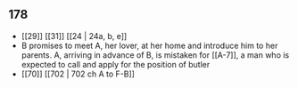## 178
- [[29]] [[31]] [[24 | 24a, b, e]] 
- B promises to meet A, her lover, at her home and introduce him to her parents. A, arriving in advance of B, is mistaken for [[A-7]], a man who is expected to call and apply for the position of butler
- [[70]] [[702 | 702 ch A to F-B]] 

